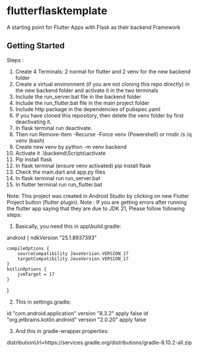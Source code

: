# flutterflasktemplate

A starting point for Flutter Apps with Flask as their backend Framework

## Getting Started

Steps :
1. Create 4 Terminals: 2 normal for flutter and 2 venv for the new backend folder
2. Create a virtual environment (if you are not cloning this repo directly) in the new backend folder and activate it in the two terminals
3. Include the run_server.bat file in the backend folder
4. Include the run_flutter.bat file in the main project folder
5. Include http package in the dependencies of pubspec.yaml
6. If you have cloned this repository, then delete the venv folder by first deactivating it.
7. In flask terminal run deactivate.
8. Then run Remove-Item -Recurse -Force venv (Powershell) or rmdir /s /q venv (bash)
9. Create new venv by python -m venv backend
10. Activate it .\backend\Scripts\activate
11. Pip install flask
12. In flask terminal (ensure venv activated) pip install flask
13. Check the main.dart and app.py files
14. In flask terminal run run_server.bat
15. In flutter terminal run run_flutter.bat


Note: This project was created in Android Studio by clicking on new Flutter Project button (flutter plugin).
Note : If you are getting errors after running the flutter app saying that they are due to JDK 21, Please follow following steps:

1. Basically, you need this in app\build.gradle:

android {
    ndkVersion "25.1.8937393"

    compileOptions {
        sourceCompatibility JavaVersion.VERSION_17
        targetCompatibility JavaVersion.VERSION_17
    }
    kotlinOptions {
        jvmTarget = 17
    }
}

2. This in settings.gradle:

id "com.android.application" version "8.3.2" apply false
id "org.jetbrains.kotlin.android" version "2.0.20" apply false

3. And this in gradle-wrapper.properties:

distributionUrl=https\://services.gradle.org/distributions/gradle-8.10.2-all.zip
